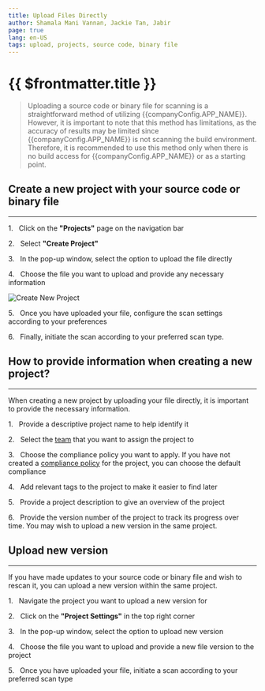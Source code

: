 ```yaml
---
title: Upload Files Directly
author: Shamala Mani Vannan, Jackie Tan, Jabir
page: true
lang: en-US
tags: upload, projects, source code, binary file
---
```


<script setup>
import { companyConfig } from '../../../../config/companyConfig.js'
</script>

<ClientOnly>

# {{ $frontmatter.title }}

> Uploading a source code or binary file for scanning is a straightforward method of utilizing {{companyConfig.APP_NAME}}. However, it is important to note that this method has limitations, as the accuracy of results may be limited since {{companyConfig.APP_NAME}} is not scanning the build environment. Therefore, it is recommended to use this method only when there is no build access for {{companyConfig.APP_NAME}} or as a starting point.

## Create a new project with your source code or binary file

<hr class="thick" />

1.&nbsp;&nbsp;&nbsp;Click on the **"Projects"** page on the navigation bar

2.&nbsp;&nbsp;&nbsp;Select **"Create Project"**

3.&nbsp;&nbsp;&nbsp;In the pop-up window, select the option to upload the file directly

4.&nbsp;&nbsp;&nbsp;Choose the file you want to upload and provide any necessary information

![Create New Project](/images/Create-and-Manage-Project/upload_sbom.png)

5.&nbsp;&nbsp;&nbsp;Once you have uploaded your file, configure the scan settings according to your preferences

6.&nbsp;&nbsp;&nbsp;Finally, initiate the scan according to your preferred scan type. 

## How to provide information when creating a new project?

<hr class="thick" />

When creating a new project by uploading your file directly, it is important to provide the necessary information.

1.&nbsp;&nbsp;&nbsp;Provide a descriptive project name to help identify it

2.&nbsp;&nbsp;&nbsp;Select the [team](../../Management-and-Settings/Members-and-Teams) that you want to assign the project to

3.&nbsp;&nbsp;&nbsp;Choose the compliance policy you want to apply. If you have not created a [compliance policy](../../Management-and-Settings/Compliance-Policy-Rules/index) for the project, you can choose the default compliance

4.&nbsp;&nbsp;&nbsp;Add relevant tags to the project to make it easier to find later

5.&nbsp;&nbsp;&nbsp;Provide a project description to give an overview of the project

6.&nbsp;&nbsp;&nbsp;Provide the version number of the project to track its progress over time. You may wish to upload a new version in the same project.

## Upload new version

<hr class="thick" />

If you have made updates to your source code or binary file and wish to rescan it, you can upload a new version within the same project.

1.&nbsp;&nbsp;&nbsp;Navigate the project you want to upload a new version for

2.&nbsp;&nbsp;&nbsp;Click on the **"Project Settings"** in the top right corner

3.&nbsp;&nbsp;&nbsp;In the pop-up window, select the option to upload new version

4.&nbsp;&nbsp;&nbsp;Choose the file you want to upload and provide a new file version to the project

5.&nbsp;&nbsp;&nbsp;Once you have uploaded your file, initiate a scan according to your preferred scan type

</ClientOnly>
